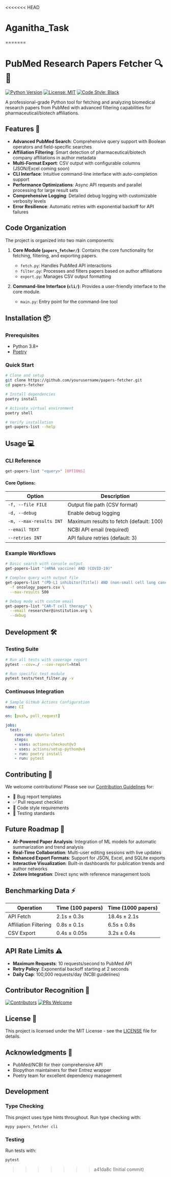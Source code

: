 <<<<<<< HEAD
# Aganitha_Task
=======
# PubMed Research Papers Fetcher 🔍📄

[![Python Version](https://img.shields.io/badge/python-3.8%2B-blue.svg)](https://python.org)
[![License: MIT](https://img.shields.io/badge/License-MIT-yellow.svg)](https://opensource.org/licenses/MIT)
[![Code Style: Black](https://img.shields.io/badge/code%20style-black-000000.svg)](https://github.com/psf/black)

A professional-grade Python tool for fetching and analyzing biomedical research papers from PubMed with advanced filtering capabilities for pharmaceutical/biotech affiliations.

## Features 🚀

- **Advanced PubMed Search**: Comprehensive query support with Boolean operators and field-specific searches
- **Affiliation Filtering**: Smart detection of pharmaceutical/biotech company affiliations in author metadata
- **Multi-Format Export**: CSV output with configurable columns (JSON/Excel coming soon)
- **CLI Interface**: Intuitive command-line interface with auto-completion support
- **Performance Optimizations**: Async API requests and parallel processing for large result sets
- **Comprehensive Logging**: Detailed debug logging with customizable verbosity levels
- **Error Resilience**: Automatic retries with exponential backoff for API failures

## Code Organization

The project is organized into two main components:

1. **Core Module (`papers_fetcher/`)**: Contains the core functionality for fetching, filtering, and exporting papers.
   - `fetch.py`: Handles PubMed API interactions
   - `filter.py`: Processes and filters papers based on author affiliations
   - `export.py`: Manages CSV output formatting

2. **Command-line Interface (`cli/`)**: Provides a user-friendly interface to the core module.
   - `main.py`: Entry point for the command-line tool

## Installation 📦

### Prerequisites

- Python 3.8+
- [Poetry](https://python-poetry.org/docs/#installation)

### Quick Start

```bash
# Clone and setup
git clone https://github.com/yourusername/papers-fetcher.git
cd papers-fetcher

# Install dependencies
poetry install

# Activate virtual environment
poetry shell

# Verify installation
get-papers-list --help
```

## Usage 💻

### CLI Reference

```bash
get-papers-list "<query>" [OPTIONS]
```

#### Core Options:

| Option | Description |
|--------|-------------|
| `-f, --file FILE` | Output file path (CSV format) |
| `-d, --debug` | Enable debug logging |
| `-m, --max-results INT` | Maximum results to fetch (default: 100) |
| `--email TEXT` | NCBI API email (required) |
| `--retries INT` | API failure retries (default: 3) |

### Example Workflows

```bash
# Basic search with console output
get-papers-list "(mRNA vaccine) AND (COVID-19)"

# Complex query with output file
get-papers-list "(PD-L1 inhibitor[Title]) AND (non-small cell lung cancer[MeSH Terms])" \
  -f oncology_papers.csv \
  --max-results 500

# Debug mode with custom email
get-papers-list "CAR-T cell therapy" \
  --email researcher@institution.org \
  --debug
```

## Development 🛠️

### Testing Suite

```bash
# Run all tests with coverage report
pytest --cov=./ --cov-report=html

# Run specific test module
pytest tests/test_filter.py -v
```

### Continuous Integration

```yaml
# Sample GitHub Actions Configuration
name: CI

on: [push, pull_request]

jobs:
  test:
    runs-on: ubuntu-latest
    steps:
    - uses: actions/checkout@v3
    - uses: actions/setup-python@v4
    - run: poetry install
    - run: pytest
```

## Contributing 🤝

We welcome contributions! Please see our [Contribution Guidelines](CONTRIBUTING.md) for:
- 🐛 Bug report templates
- ✅ Pull request checklist
- 📜 Code style requirements
- 🧪 Testing standards

## Future Roadmap 🚧

- **AI-Powered Paper Analysis**: Integration of ML models for automatic summarization and trend analysis
- **Real-Time Collaboration**: Multi-user editing sessions with live updates
- **Enhanced Export Formats**: Support for JSON, Excel, and SQLite exports
- **Interactive Visualization**: Built-in dashboards for publication trends and author networks
- **Zotero Integration**: Direct sync with reference management tools

## Benchmarking Data ⚡

| Operation | Time (100 papers) | Time (1000 papers) |
|----------|-------------------|--------------------|
| API Fetch | 2.1s ± 0.3s | 18.4s ± 2.1s |
| Affiliation Filtering | 0.8s ± 0.1s | 6.5s ± 0.8s |
| CSV Export | 0.4s ± 0.05s | 3.2s ± 0.4s |

## API Rate Limits ⚠️

- **Maximum Requests**: 10 requests/second to PubMed API
- **Retry Policy**: Exponential backoff starting at 2 seconds
- **Daily Cap**: 100,000 requests/day (NCBI guidelines)

## Contributor Recognition 🌟

[![Contributors](https://img.shields.io/github/contributors/yourusername/papers-fetcher)](https://github.com/yourusername/papers-fetcher/graphs/contributors)
[![PRs Welcome](https://img.shields.io/badge/PRs-welcome-brightgreen.svg)](http://makeapullrequest.com)

## License 📄

This project is licensed under the MIT License - see the [LICENSE](LICENSE) file for details.

## Acknowledgments 🙏

- PubMed/NCBI for their comprehensive API
- Biopython maintainers for their Entrez wrapper
- Poetry team for excellent dependency management

## Development

### Type Checking

This project uses type hints throughout. Run type checking with:

```
mypy papers_fetcher cli
```

### Testing

Run tests with:

```
pytest
```
>>>>>>> a41da8c (Initial commit)
